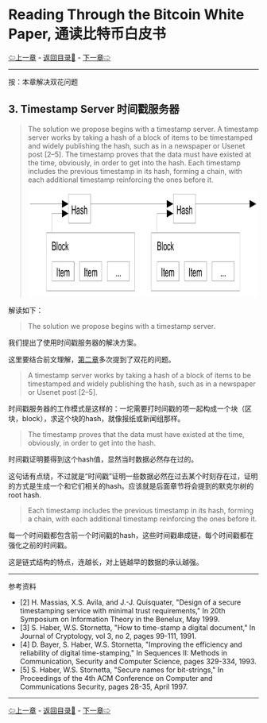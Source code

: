 # Reading Through the Bitcoin White Paper, 通读比特币白皮书

[⇦上一章](wp02.md) - [返回目录📖](whitepaper.md) - [下一章⇨](wp04.md)

---

按：本章解决双花问题

## 3. Timestamp Server 时间戳服务器

> The solution we propose begins with a timestamp server. A timestamp server works by taking a hash of a block of items to be timestamped and widely publishing the hash, such as in a newspaper or Usenet post [2–5]. The timestamp proves that the data must have existed at the time, obviously, in order to get into the hash. Each timestamp includes the previous timestamp in its hash, forming a chain, with each additional timestamp reinforcing the ones before it.
>
> <img loading="lazy" alt="" src="../images/bitcoin-paper-p2-img2-800.png" class="aligncenter size-full" height="213" width="800">

解读如下：

> The solution we propose begins with a timestamp server. 

我们提出了使用时间戳服务器的解决方案。

这里要结合前文理解，[第二章](wp02.md)多次提到了双花的问题。

> A timestamp server works by taking a hash of a block of items to be timestamped and widely publishing the hash, such as in a newspaper or Usenet post [2–5]. 

时间戳服务器的工作模式是这样的：一坨需要打时间戳的项一起构成一个块（区块，block），求这个块的hash，就像报纸或新闻组那样。

> The timestamp proves that the data must have existed at the time, obviously, in order to get into the hash. 

时间戳证明要得到这个hash值，显然当时数据必然存在过的。

这句话有点绕，不过就是“时间戳”证明一些数据必然在过去某个时刻存在过，证明的方式是生成一个和它们相关的hash。应该就是后面章节将会提到的默克尔树的root hash.

> Each timestamp includes the previous timestamp in its hash, forming a chain, with each additional timestamp reinforcing the ones before it.

每一个时间戳都包含前一个时间戳的hash，这些时间戳串成链，每个时间戳都在强化之前的时间戳。

这是链式结构的特点，连越长，对上链越早的数据的承认越强。

---

参考资料

* [2] H. Massias, X.S. Avila, and J.-J. Quisquater, "Design of a secure timestamping service with minimal trust requirements," In 20th Symposium on Information Theory in the Benelux, May 1999.
* [3] S. Haber, W.S. Stornetta, "How to time-stamp a digital document," In Journal of Cryptology, vol 3, no 2, pages 99-111, 1991.
* [4] D. Bayer, S. Haber, W.S. Stornetta, "Improving the efficiency and reliability of digital time-stamping," In Sequences II: Methods in Communication, Security and Computer Science, pages 329-334, 1993.
* [5] S. Haber, W.S. Stornetta, "Secure names for bit-strings," In Proceedings of the 4th ACM Conference on Computer and Communications Security, pages 28-35, April 1997.

---

[⇦上一章](wp02.md) - [返回目录📖](whitepaper.md) - [下一章⇨](wp04.md)
